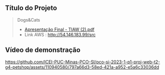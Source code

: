 

## Título do Projeto
> Dogs&Cats
> - [Apresentação Final - TIAW (2).pdf](https://github.com/ICEI-PUC-Minas-PCO-SI/pco-si-2023-1-p1-proj-web-t2-g4-petshop/files/11943822/Apresentacao.Final.-.TIAW.2.pdf)
> - Link AWS : http://54.146.183.99/src




## Vídeo de demonstração



https://github.com/ICEI-PUC-Minas-PCO-SI/pco-si-2023-1-p1-proj-web-t2-g4-petshop/assets/110940580/797a66d3-58ed-421a-a952-e5a6c33036dd





